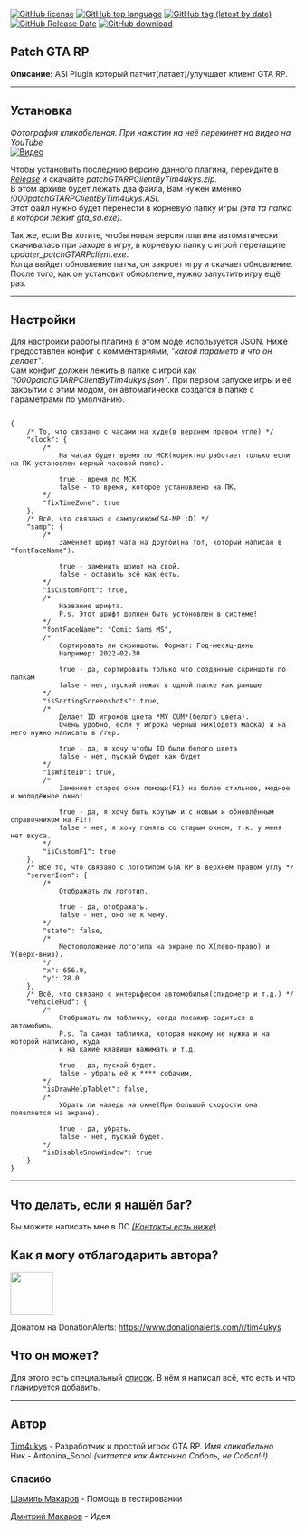 [![GitHub license](https://img.shields.io/github/license/Tim4ukys/patchGTARPClient)](https://github.com/Tim4ukys/patchGTARPClient/blob/main/LICENSE)
[![GitHub top language](https://img.shields.io/github/languages/top/Tim4ukys/patchGTARPClient)](https://github.com/Tim4ukys/patchGTARPClient/search?l=c%2B%2B)
[![GitHub tag (latest by date)](https://img.shields.io/github/v/tag/Tim4ukys/patchGTARPClient?label=version)](https://github.com/Tim4ukys/patchGTARPClient/releases/latest)
[![GitHub Release Date](https://img.shields.io/github/release-date/Tim4ukys/patchGTARPClient)](https://github.com/Tim4ukys/patchGTARPClient/releases)
[![GitHub download](https://img.shields.io/github/downloads/tim4ukys/patchGTARPClient/total.svg?label=Total%20download)](https://github.com/Tim4ukys/patchGTARPClient/releases/latest)

## Patch GTA RP

__Описание:__ ASI Plugin который патчит(латает)/улучшает клиент GTA RP.

---
## Установка

*Фотография кликабельная. При нажатии на неё перекинет на видео на YouTube*</br>
[![Видео](https://img.youtube.com/vi/YC9oGw_tunQ/0.jpg)](https://www.youtube.com/watch?v=YC9oGw_tunQ)


Чтобы установить последнию версию данного плагина, перейдите в [_Release_](https://github.com/Tim4ukys/patchGTARPClient/releases/latest) и скачайте _patchGTARPClientByTim4ukys.zip_.</br> 
В этом архиве будет лежать два файла, Вам нужен именно _!000patchGTARPClientByTim4ukys.ASI_.</br>
Этот файл нужно будет перенести в корневую папку игры *(эта та папка в которой лежит gta_sa.exe)*.

Так же, если Вы хотите, чтобы новая версия плагина автоматически скачивалась при заходе в игру, в корневую папку с игрой перетащите *updater_patchGTARPclient.exe*.</br>
Когда выйдет обновление патча, он закроет игру и скачает обновление. После того, как он установит обновление, нужно запустить игру ещё раз.

---
## Настройки

Для настройки работы плагина в этом моде используется JSON. Ниже предоставлен конфиг с комментариями, _"какой параметр и что он делает"_.</br>
Сам конфиг должен лежить в папке с игрой как _"!000patchGTARPClientByTim4ukys.json"_. При первом запуске игры и её закрытии с этим модом, он автоматически создатся в папке с параметрами по умолчанию.

```json5

{
    /* То, что связано с часами на худе(в верхнем правом угле) */
    "clock": {
        /*
            На часах будет время по МСК(коректно работает только если на ПК установлен верный часовой пояс).

            true - время по МСК.
            false - то время, которое установлено на ПК. 
        */
        "fixTimeZone": true
    },
    /* Всё, что связано с сампусиком(SA-MP :D) */
    "samp": {
        /*
            Заменяет шрифт чата на другой(на тот, который написан в "fontFaceName").

            true - заменить шрифт на свой.
            false - оставить всё как есть. 
        */
        "isCustomFont": true,
        /*
            Название шрифта.
            P.s. Этот шрифт должен быть устоновлен в системе!
        */
        "fontFaceName": "Comic Sans MS",
        /*
            Сортировать ли скриншоты. Формат: Год-месяц-день
            Например: 2022-02-30

            true - да, сортировать только что созданные скриншоты по папкам
            false - нет, пускай лежат в одной папке как раньше
        */
        "isSortingScreenshots": true,
        /*
            Делает ID игроков цвета *MY CUM*(белого цвета).
            Очень удобно, если у игрока черный ник(одета маска) и на него нужно написать в /rep.

            true - да, я хочу чтобы ID были белого цвета
            false - нет, пускай будет как будет
        */
        "isWhiteID": true,
        /*
            Заменяет старое окно помощи(F1) на более стильное, модное и молодёжное окно!

            true - да, я хочу быть крутым и с новым и обновлённым справочником на F1!!
            false - нет, я хочу гонять со старым окном, т.к. у меня нет вкуса.
        */
        "isCustomF1": true
    },
    /* Всё то, что связано с логотипом GTA RP в верхнем правом углу */
    "serverIcon": {
        /*
            Отображать ли логотип.

            true - да, отображать.
            false - нет, оно не к чему.
        */
        "state": false,
        /*
            Местоположение логотипа на экране по X(лево-право) и Y(верх-вниз).
        */
        "x": 656.0,
        "y": 28.0
    },
    /* Всё, что связано с интерьфесом автомобилья(спидометр и т.д.) */
    "vehicleHud": {
        /*
            Отображать ли табличку, когда посажир садиться в автомобиль.
            P.s. Та самая табличка, которая никому не нужна и на которой написано, куда
            и на какие клавиши нажимать и т.д.

            true - да, пускай будет.
            false - убрать её к **** собачим.
        */
        "isDrawHelpTablet": false,
        /* 
            Убрать ли наледь на окне(При большой скорости она появляется на экране).

            true - да, убрать.
            false - нет, пускай будет.
        */
        "isDisableSnowWindow": true
    }
}

```

---
## Что делать, если я нашёл баг?

Вы можете написать мне в ЛС [_(Контакты есть ниже)_](#Автор).

## Как я могу отблагодарить автора?

<img src="https://www.donationalerts.com/img/header/logo.svg" width="75" height="75">

Донатом на DonationAlerts: https://www.donationalerts.com/r/tim4ukys

## Что он может?

Для этого есть специальный [список](./CHANGE.md). В нём я написал всё, что есть и что планируется добавить.

---
## Автор

[Tim4ukys](https://vk.com/tim4ukys) - Разработчик и простой игрок GTA RP. *Имя кликабельно*</br>
Ник - Antonina_Sobol _(читается как Антонина Соболь, не Собол!!!)_.

### Спасибо

[Шамиль Макаров](https://vk.com/markeazz) - Помощь в тестировании

[Дмитрий Макаров](https://vk.com/molodoy_diman) - Идея
